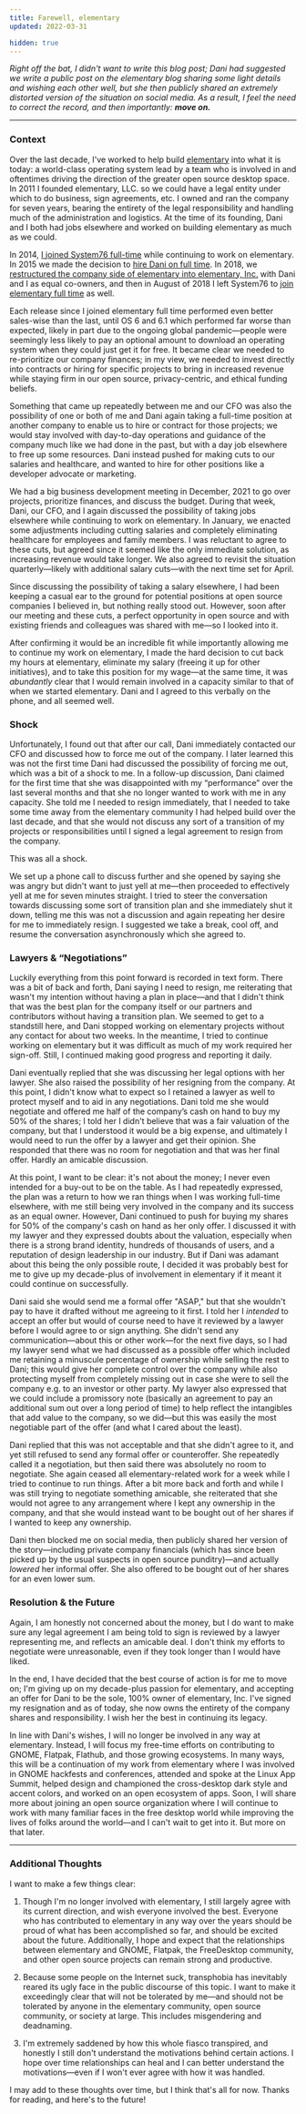 ```yaml
---
title: Farewell, elementary
updated: 2022-03-31

hidden: true
---
```


_Right off the bat, I didn't want to write this blog post; Dani had suggested we write a public post on the elementary blog sharing some light details and wishing each other well, but she then publicly shared an extremely distorted version of the situation on social media. As a result, I feel the need to correct the record, and then importantly: **move on.**_

---

### Context

Over the last decade, I've worked to help build [elementary](https://elementary.io) into what it is today: a world-class operating system lead by a team who is involved in and oftentimes driving the direction of the greater open source desktop space. In 2011 I founded elementary, LLC. so we could have a legal entity under which to do business, sign agreements, etc. I owned and ran the company for seven years, bearing the entirety of the legal responsibility and handling much of the administration and logistics. At the time of its founding, Dani and I both had jobs elsewhere and worked on building elementary as much as we could.

In 2014, [I joined System76 full-time](/blog/life-changes/) while continuing to work on elementary. In 2015 we made the decision to [hire Dani on full time](https://web.archive.org/web/20180523170750/https://plus.google.com/+DanielFor%C3%A9/posts/NR6X8jQGX59). In 2018, we [restructured the company side of elementary into elementary, Inc.](https://github.com/elementary/website/commit/276102f081c096be50e2794c245b3612715bf8a3) with Dani and I as equal co-owners, and then in August of 2018 I left System76 to [join elementary full time](/blog/a-new-chapter/) as well.

Each release since I joined elementary full time performed even better sales-wise than the last, until OS 6 and 6.1 which performed far worse than expected, likely in part due to the ongoing global pandemic—people were seemingly less likely to pay an optional amount to download an operating system when they could just get it for free. It became clear we needed to re-prioritize our company finances; in my view, we needed to invest directly into contracts or hiring for specific projects to bring in increased revenue while staying firm in our open source, privacy-centric, and ethical funding beliefs.

Something that came up repeatedly between me and our CFO was also the possibility of one or both of me and Dani again taking a full-time position at another company to enable us to hire or contract for those projects; we would stay involved with day-to-day operations and guidance of the company much like we had done in the past, but with a day job elsewhere to free up some resources. Dani instead pushed for making cuts to our salaries and healthcare, and wanted to hire for other positions like a developer advocate or marketing.

We had a big business development meeting in December, 2021 to go over projects, prioritize finances, and discuss the budget. During that week, Dani, our CFO, and I again discussed the possibility of taking jobs elsewhere while continuing to work on elementary. In January, we enacted some adjustments including cutting salaries and completely eliminating healthcare for employees and family members. I was reluctant to agree to these cuts, but agreed since it seemed like the only immediate solution, as increasing revenue would take longer. We also agreed to revisit the situation quarterly—likely with additional salary cuts—with the next time set for April.

Since discussing the possibility of taking a salary elsewhere, I had been keeping a casual ear to the ground for potential positions at open source companies I believed in, but nothing really stood out. However, soon after our meeting and these cuts, a perfect opportunity in open source and with existing friends and colleagues was shared with me—so I looked into it.

After confirming it would be an incredible fit while importantly allowing me to continue my work on elementary, I made the hard decision to cut back my hours at elementary, eliminate my salary (freeing it up for other initiatives), and to take this position for my wage—at the same time, it was _abundantly_ clear that I would remain involved in a capacity similar to that of when we started elementary. Dani and I agreed to this verbally on the phone, and all seemed well.

### Shock

Unfortunately, I found out that after our call, Dani immediately contacted our CFO and discussed how to force me out of the company. I later learned this was not the first time Dani had discussed the possibility of forcing me out, which was a bit of a shock to me. In a follow-up discussion, Dani claimed for the first time that she was disappointed with my “performance” over the last several months and that she no longer wanted to work with me in any capacity. She told me I needed to resign immediately, that I needed to take some time away from the elementary community I had helped build over the last decade, and that she would not discuss any sort of a transition of my projects or responsibilities until I signed a legal agreement to resign from the company.

This was all a shock.

We set up a phone call to discuss further and she opened by saying she was angry but didn't want to just yell at me—then proceeded to effectively yell at me for seven minutes straight. I tried to steer the conversation towards discussing some sort of transition plan and she immediately shut it down, telling me this was not a discussion and again repeating her desire for me to immediately resign. I suggested we take a break, cool off, and resume the conversation asynchronously which she agreed to.

### Lawyers & “Negotiations”

Luckily everything from this point forward is recorded in text form. There was a bit of back and forth, Dani saying I need to resign, me reiterating that wasn't my intention without having a plan in place—and that I didn't think that was the best plan for the company itself or our partners and contributors without having a transition plan. We seemed to get to a standstill here, and Dani stopped working on elementary projects without any contact for about two weeks. In the meantime, I tried to continue working on elementary but it was difficult as much of my work required her sign-off. Still, I continued making good progress and reporting it daily.

Dani eventually replied that she was discussing her legal options with her lawyer. She also raised the possibility of her resigning from the company. At this point, I didn't know what to expect so I retained a lawyer as well to protect myself and to aid in any negotiations. Dani told me she would negotiate and offered me half of the company’s cash on hand to buy my 50% of the shares; I told her I didn't believe that was a fair valuation of the company, but that I understood it would be a big expense, and ultimately I would need to run the offer by a lawyer and get their opinion. She responded that there was no room for negotiation and that was her final offer. Hardly an amicable discussion.

At this point, I want to be clear: it's not about the money; I never even intended for a buy-out to be on the table. As I had repeatedly expressed, the plan was a return to how we ran things when I was working full-time elsewhere, with me still being very involved in the company and its success as an equal owner. However, Dani continued to push for buying my shares for 50% of the company's cash on hand as her only offer. I discussed it with my lawyer and they expressed doubts about the valuation, especially when there is a strong brand identity, hundreds of thousands of users, and a reputation of design leadership in our industry. But if Dani was adamant about this being the only possible route, I decided it was probably best for me to give up my decade-plus of involvement in elementary if it meant it could continue on successfully.

Dani said she would send me a formal offer "ASAP," but that she wouldn't pay to have it drafted without me agreeing to it first. I told her I _intended_ to accept an offer but would of course need to have it reviewed by a lawyer before I would agree to or sign anything. She didn't send any communication—about this or other work—for the next five days, so I had my lawyer send what we had discussed as a possible offer which included me retaining a minuscule percentage of ownership while selling the rest to Dani; this would give her complete control over the company while also protecting myself from completely missing out in case she were to sell the company e.g. to an investor or other party. My lawyer also expressed that we could include a promissory note (basically an agreement to pay an additional sum out over a long period of time) to help reflect the intangibles that add value to the company, so we did—but this was easily the most negotiable part of the offer (and what I cared about the least).

Dani replied that this was not acceptable and that she didn't agree to it, and yet still refused to send any formal offer or counteroffer. She repeatedly called it a negotiation, but then said there was absolutely no room to negotiate. She again ceased all elementary-related work for a week while I tried to continue to run things. After a bit more back and forth and while I was still trying to negotiate something amicable, she reiterated that she would not agree to any arrangement where I kept any ownership in the company, and that she would instead want to be bought out of her shares if I wanted to keep any ownership.

Dani then blocked me on social media, then publicly shared her version of the story—including private company financials (which has since been picked up by the usual suspects in open source punditry)—and actually _lowered_ her informal offer. She also offered to be bought out of her shares for an even lower sum.

### Resolution & the Future

Again, I am honestly not concerned about the money, but I do want to make sure any legal agreement I am being told to sign is reviewed by a lawyer representing me, and reflects an amicable deal. I don't think my efforts to negotiate were unreasonable, even if they took longer than I would have liked.

In the end, I have decided that the best course of action is for me to move on; I'm giving up on my decade-plus passion for elementary, and accepting an offer for Dani to be the sole, 100% owner of elementary, Inc. I've signed my resignation and as of today, she now owns the entirety of the company shares and responsibility. I wish her the best in continuing its legacy.

In line with Dani's wishes, I will no longer be involved in any way at elementary. Instead, I will focus my free-time efforts on contributing to GNOME, Flatpak, Flathub, and those growing ecosystems. In many ways, this will be a continuation of my work from elementary where I was involved in GNOME hackfests and conferences, attended and spoke at the Linux App Summit, helped design and championed the cross-desktop dark style and accent colors, and worked on an open ecosystem of apps. Soon, I will share more about joining an open source organization where I will continue to work with many familiar faces in the free desktop world while improving the lives of folks around the world—and I can't wait to get into it. But more on that later.

---

### Additional Thoughts

I want to make a few things clear:

1. Though I'm no longer involved with elementary, I still largely agree with its current direction, and wish everyone involved the best. Everyone who has contributed to elementary in any way over the years should be proud of what has been accomplished so far, and should be excited about the future. Additionally, I hope and expect that the relationships between elementary and GNOME, Flatpak, the FreeDesktop community, and other open source projects can remain strong and productive.

2. Because some people on the Internet suck, transphobia has inevitably reared its ugly face in the public discourse of this topic. I want to make it exceedingly clear that will not be tolerated by me—and should not be tolerated by anyone in the elementary community, open source community, or society at large. This includes misgendering and deadnaming.

3. I'm extremely saddened by how this whole fiasco transpired, and honestly I still don't understand the motivations behind certain actions. I hope over time relationships can heal and I can better understand the motivations—even if I won't ever agree with how it was handled.

I may add to these thoughts over time, but I think that's all for now. Thanks for reading, and here's to the future!
